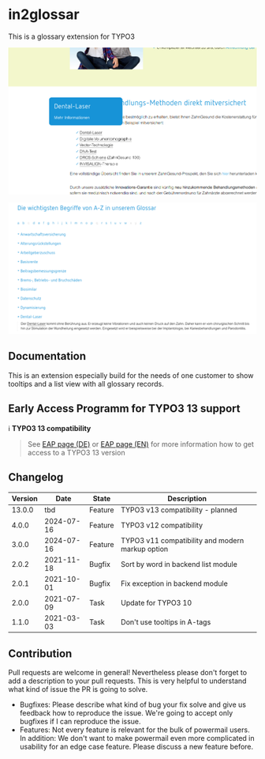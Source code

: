 # in2glossar

This is a glossary extension for TYPO3

![Tooltip](Documentation/Images/screenshot_tooltip.png "Tooltip")

![Listview](Documentation/Images/screenshot_listview.png "Listview")

## Documentation

This is an extension especially build for the needs of one customer to show tooltips and a list view with all glossary
records.

## Early Access Programm for TYPO3 13 support

:information_source: **TYPO3 13 compatibility**
> See [EAP page (DE)](https://www.in2code.de/agentur/typo3-extensions/early-access-programm/) or
> [EAP page (EN)](https://www.in2code.de/en/agency/typo3-extensions/early-access-program/) for more information how
> to get access to a TYPO3 13 version


## Changelog

| Version | Date       | State   | Description                                      |
|---------|------------|---------|--------------------------------------------------|
| 13.0.0  | tbd        | Feature | TYPO3 v13 compatibility - planned                |
| 4.0.0   | 2024-07-16 | Feature | TYPO3 v12 compatibility                          |
| 3.0.0   | 2024-07-16 | Feature | TYPO3 v11 compatibility and modern markup option |
| 2.0.2   | 2021-11-18 | Bugfix  | Sort by word in backend list module              |
| 2.0.1   | 2021-10-01 | Bugfix  | Fix exception in backend module                  |
| 2.0.0   | 2021-07-09 | Task    | Update for TYPO3 10                              |
| 1.1.0   | 2021-03-03 | Task    | Don't use tooltips in A-tags                     |

## Contribution

Pull requests are welcome in general! Nevertheless please don't forget to add a description to your pull requests. This is very helpful to understand what kind of issue the PR is going to solve.

* Bugfixes: Please describe what kind of bug your fix solve and give us feedback how to reproduce the issue. We're going to accept only bugfixes if I can reproduce the issue.
* Features: Not every feature is relevant for the bulk of powermail users. In addition: We don't want to make powermail even more complicated in usability for an edge case feature. Please discuss a new feature before.
